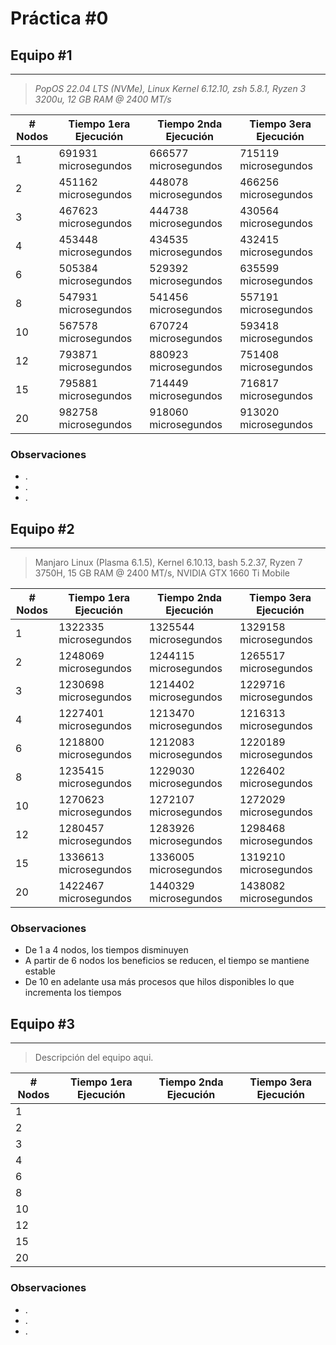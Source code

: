 # Práctica #0


## Equipo #1

---

> *PopOS 22.04 LTS (NVMe), Linux Kernel 6.12.10, zsh 5.8.1, Ryzen 3 3200u, 12 GB RAM @ 2400 MT/s*
> 

| # Nodos | Tiempo 1era Ejecución | Tiempo 2nda Ejecución | Tiempo 3era Ejecución |
| --- | --- | --- | --- |
| 1 | 691931 microsegundos | 666577 microsegundos | 715119 microsegundos |
| 2 | 451162 microsegundos | 448078 microsegundos | 466256 microsegundos |
| 3 | 467623 microsegundos | 444738 microsegundos | 430564 microsegundos |
| 4 | 453448 microsegundos | 434535 microsegundos | 432415 microsegundos |
| 6 | 505384 microsegundos | 529392 microsegundos | 635599 microsegundos |
| 8 | 547931 microsegundos | 541456 microsegundos | 557191 microsegundos |
| 10 | 567578 microsegundos | 670724 microsegundos | 593418 microsegundos |
| 12 | 793871 microsegundos | 880923 microsegundos | 751408 microsegundos |
| 15 | 795881 microsegundos | 714449 microsegundos | 716817 microsegundos |
| 20 | 982758 microsegundos | 918060 microsegundos | 913020 microsegundos |

### Observaciones

- .
- .
- .

## Equipo #2

---

> Manjaro Linux (Plasma 6.1.5), Kernel 6.10.13, bash 5.2.37, Ryzen 7 3750H, 15 GB RAM @ 2400 MT/s, NVIDIA GTX 1660 Ti Mobile
> 

| # Nodos | Tiempo 1era Ejecución | Tiempo 2nda Ejecución | Tiempo 3era Ejecución |
| --- | --- | --- | --- |
| 1 | 1322335 microsegundos| 1325544 microsegundos | 1329158 microsegundos |
| 2 | 1248069 microsegundos | 1244115 microsegundos | 1265517 microsegundos |
| 3 | 1230698 microsegundos | 1214402 microsegundos | 1229716 microsegundos |
| 4 | 1227401 microsegundos | 1213470 microsegundos | 1216313 microsegundos |
| 6 | 1218800 microsegundos | 1212083 microsegundos | 1220189 microsegundos |
| 8 | 1235415 microsegundos | 1229030 microsegundos | 1226402 microsegundos |
| 10 | 1270623 microsegundos | 1272107 microsegundos | 1272029 microsegundos |
| 12 | 1280457 microsegundos | 1283926 microsegundos | 1298468 microsegundos |
| 15 | 1336613 microsegundos | 1336005 microsegundos | 1319210 microsegundos |
| 20 | 1422467 microsegundos | 1440329 microsegundos | 1438082 microsegundos |

### Observaciones

- De 1 a 4 nodos, los tiempos disminuyen
- A partir de 6 nodos los beneficios se reducen, el tiempo se mantiene estable
- De 10 en adelante usa más procesos que hilos disponibles lo que incrementa los tiempos

## Equipo #3

---

> Descripción del equipo aqui.
> 

| # Nodos | Tiempo 1era Ejecución | Tiempo 2nda Ejecución | Tiempo 3era Ejecución |
| --- | --- | --- | --- |
| 1 |  |  |  |
| 2 |  |  |  |
| 3 |  |  |  |
| 4 |  |  |  |
| 6 |  |  |  |
| 8 |  |  |  |
| 10 |  |  |  |
| 12 |  |  |  |
| 15 |  |  |  |
| 20 |  |  |  |

### Observaciones

- .
- .
- .
